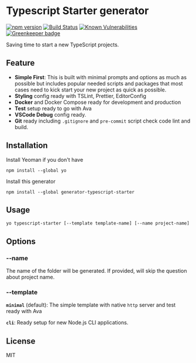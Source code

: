 # Typescript Starter generator

[![npm version](https://badge.fury.io/js/generator-typescript-starter.svg)](https://badge.fury.io/js/generator-typescript-starter)
[![Build Status](https://travis-ci.org/phunguyen19/generator-typescript-starter.svg?branch=master)](https://travis-ci.org/phunguyen19/generator-typescript-starter)
[![Known Vulnerabilities](https://snyk.io//test/github/phunguyen19/generator-typescript-starter/badge.svg?targetFile=package.json)](https://snyk.io//test/github/phunguyen19/generator-typescript-starter?targetFile=package.json) [![Greenkeeper badge](https://badges.greenkeeper.io/phunguyen19/generator-typescript-starter.svg)](https://greenkeeper.io/)

Saving time to start a new TypeScript projects.

## Feature

- **Simple First**: This is built with minimal prompts and options as much as possible but includes popular needed scripts and packages that most cases need to kick start your new project as quick as possible.
- **Styling** config ready with TSLint, Prettier, EditorConfig
- **Docker** and Docker Compose ready for development and production
- **Test** setup ready to go with Ava
- **VSCode Debug** config ready.
- **Git** ready including `.gitignore` and `pre-commit` script check code lint and build.

## Installation

Install Yeoman if you don't have

```
npm install --global yo
```

Install this generator

```
npm install --global generator-typescript-starter
```

## Usage

```
yo typescript-starter [--template template-name] [--name project-name]
```

## Options

### --name

The name of the folder will be generated. If provided, will skip the question about project name.

### --template

**`minimal`** (default): The simple template with native `http` server and test ready with Ava

**`cli`**: Ready setup for new Node.js CLI applications.

## License

MIT
